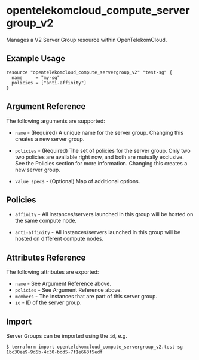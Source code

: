 # opentelekomcloud_compute_servergroup_v2

Manages a V2 Server Group resource within OpenTelekomCloud.

## Example Usage

```hcl
resource "opentelekomcloud_compute_servergroup_v2" "test-sg" {
  name     = "my-sg"
  policies = ["anti-affinity"]
}
```

## Argument Reference

The following arguments are supported:

* `name` - (Required) A unique name for the server group. Changing this creates
    a new server group.

* `policies` - (Required) The set of policies for the server group. Only two
    two policies are available right now, and both are mutually exclusive. See
    the Policies section for more information. Changing this creates a new
    server group.

* `value_specs` - (Optional) Map of additional options.

## Policies

* `affinity` - All instances/servers launched in this group will be hosted on
    the same compute node.

* `anti-affinity` - All instances/servers launched in this group will be
    hosted on different compute nodes.

## Attributes Reference

The following attributes are exported:

* `name` - See Argument Reference above.
* `policies` - See Argument Reference above.
* `members` - The instances that are part of this server group.
* `id` -  ID of the server group.

## Import

Server Groups can be imported using the `id`, e.g.

```
$ terraform import opentelekomcloud_compute_servergroup_v2.test-sg 1bc30ee9-9d5b-4c30-bdd5-7f1e663f5edf
```
